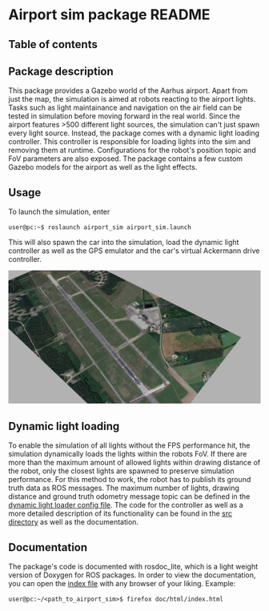 # Airport sim package README

## Table of contents

## Package description

This package provides a Gazebo world of the Aarhus airport. Apart from just the map, the simulation is aimed at robots reacting to the airport lights. Tasks such as light maintainance and navigation on the air field can be tested in simulation before moving forward in the real world. Since the airport features >500 different light sources, the simulation can't just spawn every light source. Instead, the package comes with a dynamic light loading controller. This controller is responsible for loading lights into the sim and removing them at runtime. Configurations for the robot's position topic and FoV parameters are also exposed. The package contains a few custom Gazebo models for the airport as well as the light effects.

## Usage

To launch the simulation, enter
```console
user@pc:~$ roslaunch airport_sim airport_sim.launch
```
This will also spawn the car into the simulation, load the dynamic light controller as well as the GPS emulator and the car's virtual Ackermann drive controller. 

<div align="center">

![Airport with all lights enabled](/media/airport_full.png "Airport with all lights enabled")
</div>

## Dynamic light loading
To enable the simulation of all lights without the FPS performance hit, the simulation dynamically loads the lights within the robots FoV. If there are more than the maximum amount of allowed lights within drawing distance of the robot, only the closest lights are spawned to preserve simulation performance. For this method to work, the robot has to publish its ground truth data as ROS messages. The maximum number of lights, drawing distance and ground truth odometry message topic can be defined in the [dynamic light loader config file](/airport_sim/config/dynamic_light_load_config.yaml). The code for the controller as well as a more detailed description of its functionality can be found in the [src directory](/airport_sim/src/) as well as the documentation.

## Documentation

The package's code is documented with rosdoc_lite, which is a light weight version of Doxygen for ROS packages. In order to view the documentation, you can open the [index file](/airport_sim/doc/html/index.html) with any browser of your liking. Example: 
```console
user@pc:~/<path_to_airport_sim>$ firefox doc/html/index.html
```

